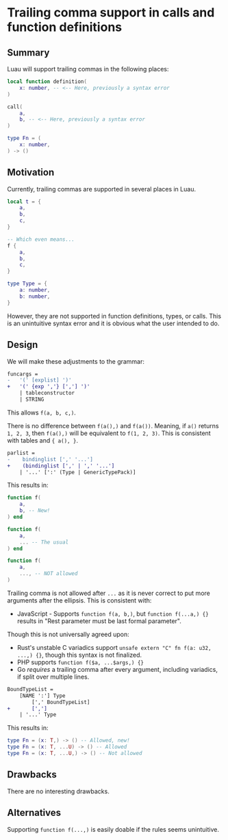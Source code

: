 # Trailing comma support in calls and function definitions

## Summary

Luau will support trailing commas in the following places:

```lua
local function definition(
    x: number, -- <-- Here, previously a syntax error
)

call(
    a,
    b, -- <-- Here, previously a syntax error
)

type Fn = (
    x: number,
) -> ()
```

## Motivation

Currently, trailing commas are supported in several places in Luau.

```lua
local t = {
    a,
    b,
    c,
}

-- Which even means...
f {
    a,
    b,
    c,
}

type Type = {
    a: number,
    b: number,
}
```

However, they are not supported in function definitions, types, or calls. This is an unintuitive syntax error and it is obvious what the user intended to do.

## Design

We will make these adjustments to the grammar:

```patch
funcargs =
-   '(' [explist] ')'
+   '(' {exp ','} [','] ')'
    | tableconstructor
    | STRING
```

This allows `f(a, b, c,)`.

There is no difference between `f(a(),)` and `f(a())`. Meaning, if `a()` returns `1, 2, 3`, then `f(a(),)` will be equivalent to `f(1, 2, 3)`. This is consistent with tables and `{ a(), }`.

```patch
parlist =
-    bindinglist [',' '...']
+    (bindinglist [',' | ',' '...']
    | '...' [':' (Type | GenericTypePack)]
```

This results in:

```lua
function f(
    a,
    b, -- New!
) end

function f(
    a,
    ... -- The usual
) end

function f(
    a,
    ..., -- NOT allowed
)
```

Trailing comma is not allowed after `...` as it is never correct to put more arguments after the ellipsis. This is consistent with:
- JavaScript - Supports `function f(a, b,)`, but `function f(...a,) {}` results in "Rest parameter must be last formal parameter".

Though this is not universally agreed upon:
- Rust's unstable C variadics support `unsafe extern "C" fn f(a: u32, ...,) {}`, though this syntax is not finalized.
- PHP supports `function f($a, ...$args,) {}`
- Go *requires* a trailing comma after every argument, including variadics, if split over multiple lines.

```patch
BoundTypeList =
    [NAME ':'] Type
        [',' BoundTypeList]
+       [',']
    | '...' Type
```

This results in:

```lua
type Fn = (x: T,) -> () -- Allowed, new!
type Fn = (x: T, ...U) -> () -- Allowed
type Fn = (x: T, ...U,) -> () -- Not allowed
```

## Drawbacks

There are no interesting drawbacks.

## Alternatives

Supporting `function f(...,)` is easily doable if the rules seems unintuitive.
